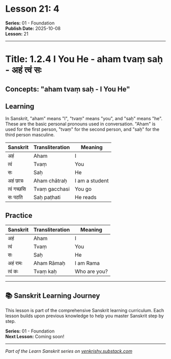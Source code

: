 # Lesson 21: 4

**Series:** 01 - Foundation  
**Publish Date:** 2025-10-08  
**Lesson:** 21

---

# Title: 1.2.4 I You He - aham tvaṃ saḥ - अहं त्वं सः
## Concepts: "aham tvaṃ saḥ - I You He"

## Learning
In Sanskrit, "aham" means "I", "tvaṃ" means "you", and "saḥ" means "he". These are the basic personal pronouns used in conversation. "Aham" is used for the first person, "tvaṃ" for the second person, and "saḥ" for the third person masculine.

| Sanskrit           | Transliteration      | Meaning                          |
| ------------------ | -------------------- | -------------------------------- |
| अहं                | Aham                 | I                                |
| त्वं                | Tvaṃ                 | You                              |
| सः                 | Saḥ                  | He                               |
| अहं छात्रः         | Aham chātraḥ        | I am a student                   |
| त्वं गच्छसि        | Tvaṃ gacchasi        | You go                           |
| सः पठति            | Saḥ paṭhati          | He reads                         |

## Practice
| Sanskrit           | Transliteration      | Meaning                          |
| ------------------ | -------------------- | -------------------------------- |
| अहं                | Aham                 | I                                |
| त्वं                | Tvaṃ                 | You                              |
| सः                 | Saḥ                  | He                               |
| अहं रामः           | Aham Rāmaḥ           | I am Rama                        |
| त्वं कः             | Tvaṃ kaḥ             | Who are you?                     |

---

## 📚 Sanskrit Learning Journey

This lesson is part of the comprehensive Sanskrit learning curriculum. Each lesson builds upon previous knowledge to help you master Sanskrit step by step.

**Series:** 01 - Foundation  
**Next Lesson:** Coming soon!

---
*Part of the Learn Sanskrit series on [venkrishy.substack.com](https://venkrishy.substack.com/s/learn_sanskrit)*
